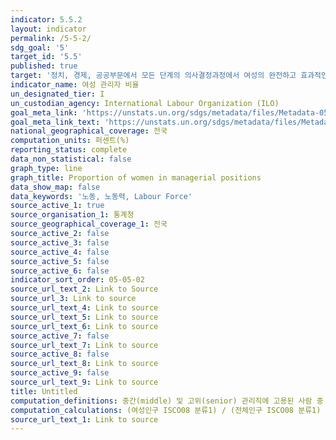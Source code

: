 ```yaml
---
indicator: 5.5.2
layout: indicator
permalink: /5-5-2/
sdg_goal: '5'
target_id: '5.5'
published: true
target: '정치, 경제, 공공부문에서 모든 단계의 의사결정과정에서 여성의 완전하고 효과적인 참여와 리더십에 대한 평등한 기회를 보장'
indicator_name: 여성 관리자 비율
un_designated_tier: I
un_custodian_agency: International Labour Organization (ILO)
goal_meta_link: 'https://unstats.un.org/sdgs/metadata/files/Metadata-05-05-02.pdf'
goal_meta_link_text: 'https://unstats.un.org/sdgs/metadata/files/Metadata-05-05-02.pdf'
national_geographical_coverage: 전국
computation_units: 퍼센트(%)
reporting_status: complete
data_non_statistical: false
graph_type: line
graph_title: Proportion of women in managerial positions
data_show_map: false
data_keywords: '노동, 노동력, Labour Force'
source_active_1: true
source_organisation_1: 통계청
source_geographical_coverage_1: 전국
source_active_2: false
source_active_3: false
source_active_4: false
source_active_5: false
source_active_6: false
indicator_sort_order: 05-05-02
source_url_text_2: Link to Source
source_url_3: Link to source
source_url_text_4: Link to source
source_url_text_5: Link to source
source_url_text_6: Link to source
source_active_7: false
source_url_text_7: Link to source
source_active_8: false
source_url_text_8: Link to source
source_active_9: false
source_url_text_9: Link to source
title: Untitled
computation_definitions: 중간(middle) 및 고위(senior) 관리직에 고용된 사람 중 여성 비율
computation_calculations: (여성인구 ISCO08 분류1) / (전체인구 ISCO08 분류1) * 100
source_url_text_1: Link to source
---
```

